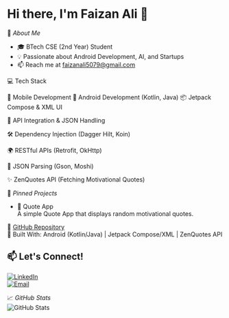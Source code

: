 # Hi there, I'm Faizan Ali 👋  

🚀 *About Me*  
- 🎓 BTech CSE (2nd Year) Student  
- 💡 Passionate about Android Development, AI, and Startups    
- 📫 Reach me at faizanali5079@gmail.com

💻 Tech Stack

📱 Mobile Development
🚀 Android Development (Kotlin, Java)
📦 Jetpack Compose & XML UI

🔗 API Integration & JSON Handling

🛠 Dependency Injection (Dagger Hilt, Koin)

🌍 RESTful APIs (Retrofit, OkHttp)

📝 JSON Parsing (Gson, Moshi)

✨ ZenQuotes API (Fetching Motivational Quotes)

📌 *Pinned Projects*  
- 📜 Quote App  
A simple Quote App that displays random motivational quotes.  

🔗 [GitHub Repository](https://github.com/Faizan5079/Quote-app)  
📱 Built With: Android (Kotlin/Java) | Jetpack Compose/XML | ZenQuotes API  

## 📫 Let's Connect!  
[![LinkedIn](https://img.shields.io/badge/LinkedIn-Connect-blue?style=for-the-badge&logo=linkedin)](https://www.linkedin.com/in/faizan-ali5079)  
[![Email](https://img.shields.io/badge/Email-Send%20Mail-red?style=for-the-badge&logo=gmail)](mailto:faizanali5079@gmail.com)

📈 *GitHub Stats*  
![GitHub Stats](https://github-readme-stats.vercel.app/api?username=Faizan5079&show_icons=true&theme=dark)
